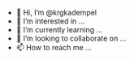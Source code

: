- 👋 Hi, I’m @krgkadempel
- 👀 I’m interested in ...
- 🌱 I’m currently learning ...
- 💞️ I’m looking to collaborate on ...
- 📫 How to reach me ...

<!---
krgkadempel/krgkadempel is a ✨ special ✨ repository because its `README.md` (this file) appears on your GitHub profile.
You can click the Preview link to take a look at your changes.
--->
